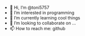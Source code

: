 - 👋 Hi, I’m @toni5757
- 👀 I’m interested in programming
- 🌱 I’m currently learning cool things
- 💞️ I’m looking to collaborate on ...
- 📫 How to reach me: github

<!---
toni5757/toni5757 is a ✨ special ✨ repository because its `README.md` (this file) appears on your GitHub profile.
You can click the Preview link to take a look at your changes.
--->
